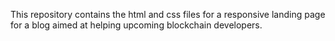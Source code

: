 This repository contains the html and css files for a responsive landing page for a blog aimed at helping upcoming blockchain developers. 
